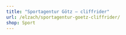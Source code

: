 ```yaml
---
title: "Sportagentur Götz – cliffrider"
url: /elzach/sportagentur-goetz-cliffrider/
shop: Sport
---
```

